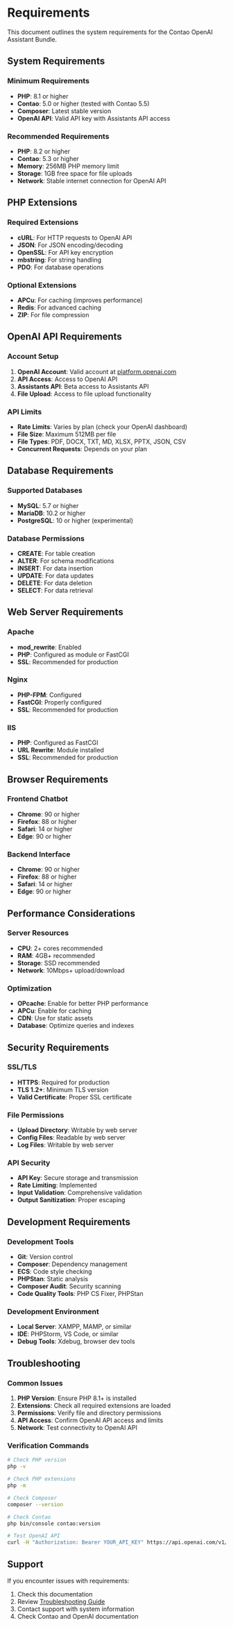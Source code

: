 # Requirements

This document outlines the system requirements for the Contao OpenAI Assistant Bundle.

## System Requirements

### Minimum Requirements

- **PHP**: 8.1 or higher
- **Contao**: 5.0 or higher (tested with Contao 5.5)
- **Composer**: Latest stable version
- **OpenAI API**: Valid API key with Assistants API access

### Recommended Requirements

- **PHP**: 8.2 or higher
- **Contao**: 5.3 or higher
- **Memory**: 256MB PHP memory limit
- **Storage**: 1GB free space for file uploads
- **Network**: Stable internet connection for OpenAI API

## PHP Extensions

### Required Extensions

- **cURL**: For HTTP requests to OpenAI API
- **JSON**: For JSON encoding/decoding
- **OpenSSL**: For API key encryption
- **mbstring**: For string handling
- **PDO**: For database operations

### Optional Extensions

- **APCu**: For caching (improves performance)
- **Redis**: For advanced caching
- **ZIP**: For file compression

## OpenAI API Requirements

### Account Setup

1. **OpenAI Account**: Valid account at [platform.openai.com](https://platform.openai.com)
2. **API Access**: Access to OpenAI API
3. **Assistants API**: Beta access to Assistants API
4. **File Upload**: Access to file upload functionality

### API Limits

- **Rate Limits**: Varies by plan (check your OpenAI dashboard)
- **File Size**: Maximum 512MB per file
- **File Types**: PDF, DOCX, TXT, MD, XLSX, PPTX, JSON, CSV
- **Concurrent Requests**: Depends on your plan

## Database Requirements

### Supported Databases

- **MySQL**: 5.7 or higher
- **MariaDB**: 10.2 or higher
- **PostgreSQL**: 10 or higher (experimental)

### Database Permissions

- **CREATE**: For table creation
- **ALTER**: For schema modifications
- **INSERT**: For data insertion
- **UPDATE**: For data updates
- **DELETE**: For data deletion
- **SELECT**: For data retrieval

## Web Server Requirements

### Apache

- **mod_rewrite**: Enabled
- **PHP**: Configured as module or FastCGI
- **SSL**: Recommended for production

### Nginx

- **PHP-FPM**: Configured
- **FastCGI**: Properly configured
- **SSL**: Recommended for production

### IIS

- **PHP**: Configured as FastCGI
- **URL Rewrite**: Module installed
- **SSL**: Recommended for production

## Browser Requirements

### Frontend Chatbot

- **Chrome**: 90 or higher
- **Firefox**: 88 or higher
- **Safari**: 14 or higher
- **Edge**: 90 or higher

### Backend Interface

- **Chrome**: 90 or higher
- **Firefox**: 88 or higher
- **Safari**: 14 or higher
- **Edge**: 90 or higher

## Performance Considerations

### Server Resources

- **CPU**: 2+ cores recommended
- **RAM**: 4GB+ recommended
- **Storage**: SSD recommended
- **Network**: 10Mbps+ upload/download

### Optimization

- **OPcache**: Enable for better PHP performance
- **APCu**: Enable for caching
- **CDN**: Use for static assets
- **Database**: Optimize queries and indexes

## Security Requirements

### SSL/TLS

- **HTTPS**: Required for production
- **TLS 1.2+**: Minimum TLS version
- **Valid Certificate**: Proper SSL certificate

### File Permissions

- **Upload Directory**: Writable by web server
- **Config Files**: Readable by web server
- **Log Files**: Writable by web server

### API Security

- **API Key**: Secure storage and transmission
- **Rate Limiting**: Implemented
- **Input Validation**: Comprehensive validation
- **Output Sanitization**: Proper escaping

## Development Requirements

### Development Tools

- **Git**: Version control
- **Composer**: Dependency management
- **ECS**: Code style checking
- **PHPStan**: Static analysis
- **Composer Audit**: Security scanning
- **Code Quality Tools**: PHP CS Fixer, PHPStan

### Development Environment

- **Local Server**: XAMPP, MAMP, or similar
- **IDE**: PHPStorm, VS Code, or similar
- **Debug Tools**: Xdebug, browser dev tools

## Troubleshooting

### Common Issues

1. **PHP Version**: Ensure PHP 8.1+ is installed
2. **Extensions**: Check all required extensions are loaded
3. **Permissions**: Verify file and directory permissions
4. **API Access**: Confirm OpenAI API access and limits
5. **Network**: Test connectivity to OpenAI API

### Verification Commands

```bash
# Check PHP version
php -v

# Check PHP extensions
php -m

# Check Composer
composer --version

# Check Contao
php bin/console contao:version

# Test OpenAI API
curl -H "Authorization: Bearer YOUR_API_KEY" https://api.openai.com/v1/models
```

## Support

If you encounter issues with requirements:

1. Check this documentation
2. Review [Troubleshooting Guide](development/troubleshooting.md)
3. Contact support with system information
4. Check Contao and OpenAI documentation 